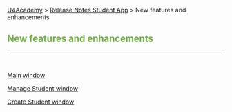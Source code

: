 [U4Academy](../README.md) > [Release Notes Student App](README.md) > New features and enhancements

## <span style="color:#70ad47">New features and enhancements</span><br>

---

<br>

[Main window](Main-window.md)

[Manage Student window](Manage-Student-window.md)

[Create Student window](Create-Student-window.md)
